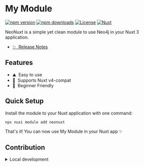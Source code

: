 # My Module

[![npm version][npm-version-src]][npm-version-href]
[![npm downloads][npm-downloads-src]][npm-downloads-href]
[![License][license-src]][license-href]
[![Nuxt][nuxt-src]][nuxt-href]

NeoNuxt is a simple yet clean module to use Neo4j in your Nuxt 3 application.

- [✨ &nbsp;Release Notes](/CHANGELOG.md)
<!-- - [🏀 Online playground](https://stackblitz.com/github/DerSimeon/NeoNuxt?file=playground%2Fapp.vue) -->
<!-- - [📖 &nbsp;Documentation](https://example.com) -->

## Features

<!-- Highlight some of the features your module provide here -->
- ⛰ &nbsp;Easy to use
- 🚠 &nbsp;Supports Nuxt v4-compat
- 🌲 &nbsp;Beginner Friendly

## Quick Setup

Install the module to your Nuxt application with one command:

```bash
npx nuxi module add neonuxt
```

That's it! You can now use My Module in your Nuxt app ✨


## Contribution

<details>
  <summary>Local development</summary>
  
  ```bash
  # Install dependencies
  yarn install
  
  # Generate type stubs
  yarn dev:prepare
  
  # Develop with the playground
  yarn dev
  
  # Build the playground
  yatn dev:build
  
  # Run ESLint
  yarn lint
  
  # Release new version
  yarn release
  ```

</details>


<!-- Badges -->
[npm-version-src]: https://img.shields.io/npm/v/neonuxt/latest.svg?style=flat&colorA=020420&colorB=00DC82
[npm-version-href]: https://npmjs.com/package/neonuxt

[npm-downloads-src]: https://img.shields.io/npm/dm/neonuxt.svg?style=flat&colorA=020420&colorB=00DC82
[npm-downloads-href]: https://npmjs.com/package/neonuxt

[license-src]: https://img.shields.io/npm/l/neonuxt.svg?style=flat&colorA=020420&colorB=00DC82
[license-href]: https://npmjs.com/package/neonuxt

[nuxt-src]: https://img.shields.io/badge/Nuxt-020420?logo=nuxt.js
[nuxt-href]: https://nuxt.com
